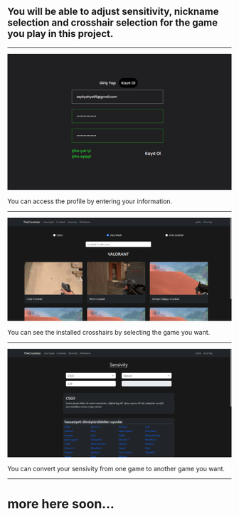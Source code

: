 ## You will be able to adjust sensitivity, nickname selection and crosshair selection for the game you play in this project.

-------------------------

<img src="image/Ekran%20görüntüsü%202022-09-26%20212202.png" alt="drawing" style="width:800px;"/>


You can access the profile by entering your information.

------------------------------

<img src="image/Ekran%20görüntüsü%202022-09-26%20212618.png" alt="drawing" style="width:800px;"/>

You can see the installed crosshairs by selecting the game you want.

------------------------------

<img src="image/Ekran%20görüntüsü%202022-09-26%20213113.png" alt="drawing" style="width:800px;"/>

You can convert your sensivity from one game to another game you want.

-------------------------------

# more here soon...
